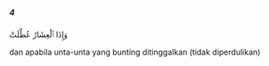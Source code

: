 ##### 4

<span class="ayah">وَإِذَا ٱلْعِشَارُ عُطِّلَتْ</span>

<span class="ayah_translation">dan apabila unta-unta yang bunting ditinggalkan (tidak diperdulikan)</span>
